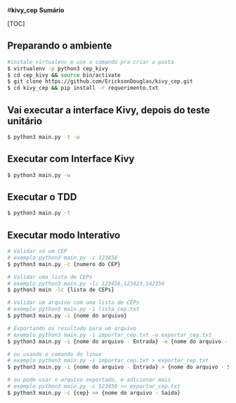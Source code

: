#**kivy_cep**
**Sumário**

[TOC]


## Preparando o ambiente

```sh
#instale virtualenv e use o comando pra criar a pasta
$ virtualenv -p python3 cep_kivy
$ cd cep_kivy && source bin/activate
$ git clone https://github.com/EricksonDouglas/kivy_cep.git
$ cd kivy_cep && pip install -r requerimento.txt
```

## Vai executar a interface Kivy,  depois do teste unitário
``` sh
$ python3 main.py -t -w
```
## Executar com Interface Kivy
``` sh
$ python3 main.py -w
```
## Executar o TDD
``` sh
$ python3 main.py -t
```
## Executar modo Interativo
``` sh
# Validar só um CEP
# exemplo python3 main.py -c 123456
$ python3 main.py -c {numero do CEP}

# Validar uma lista de CEPs
# exemplo python3 main.py -lc 123456,123423,142356
$ python3 main -lc {lista de CEPs}

# Validar um arquivo com uma lista de CEPs
# exemplo python3 main.py -i lista_cep.txt
$ python3 main.py -i {nome do arquivo}

# Exportando os resultado para um arquivo
# exemplo python3 main.py -i importar_cep.txt -e exportar_cep.txt
$ python3 main.py -i {nome do arquivo - Entrada} -e {nome do arquivo - Saida}

# ou usando o comando do linux
# exemplo python3 main.py -i importar_cep.txt > exportar_cep.txt
$ python3 main.py -i {nome do arquivo - Entrada} > {nome do arquivo - Saida}

# ou pode usar o arquivo exportado, e adicionar mais
# exemplo python3 main.py -c 123456 >> exportar_cep.txt
$ python3 main.py -c {cep} >> {nome do arquivo - Saida}
```

